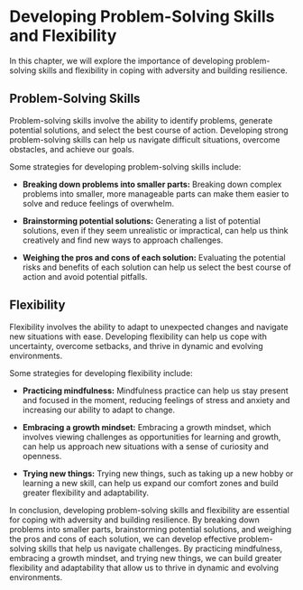 Developing Problem-Solving Skills and Flexibility
===================================================================================

In this chapter, we will explore the importance of developing problem-solving skills and flexibility in coping with adversity and building resilience.

Problem-Solving Skills
----------------------

Problem-solving skills involve the ability to identify problems, generate potential solutions, and select the best course of action. Developing strong problem-solving skills can help us navigate difficult situations, overcome obstacles, and achieve our goals.

Some strategies for developing problem-solving skills include:

* **Breaking down problems into smaller parts:** Breaking down complex problems into smaller, more manageable parts can make them easier to solve and reduce feelings of overwhelm.

* **Brainstorming potential solutions:** Generating a list of potential solutions, even if they seem unrealistic or impractical, can help us think creatively and find new ways to approach challenges.

* **Weighing the pros and cons of each solution:** Evaluating the potential risks and benefits of each solution can help us select the best course of action and avoid potential pitfalls.

Flexibility
-----------

Flexibility involves the ability to adapt to unexpected changes and navigate new situations with ease. Developing flexibility can help us cope with uncertainty, overcome setbacks, and thrive in dynamic and evolving environments.

Some strategies for developing flexibility include:

* **Practicing mindfulness:** Mindfulness practice can help us stay present and focused in the moment, reducing feelings of stress and anxiety and increasing our ability to adapt to change.

* **Embracing a growth mindset:** Embracing a growth mindset, which involves viewing challenges as opportunities for learning and growth, can help us approach new situations with a sense of curiosity and openness.

* **Trying new things:** Trying new things, such as taking up a new hobby or learning a new skill, can help us expand our comfort zones and build greater flexibility and adaptability.

In conclusion, developing problem-solving skills and flexibility are essential for coping with adversity and building resilience. By breaking down problems into smaller parts, brainstorming potential solutions, and weighing the pros and cons of each solution, we can develop effective problem-solving skills that help us navigate challenges. By practicing mindfulness, embracing a growth mindset, and trying new things, we can build greater flexibility and adaptability that allow us to thrive in dynamic and evolving environments.

